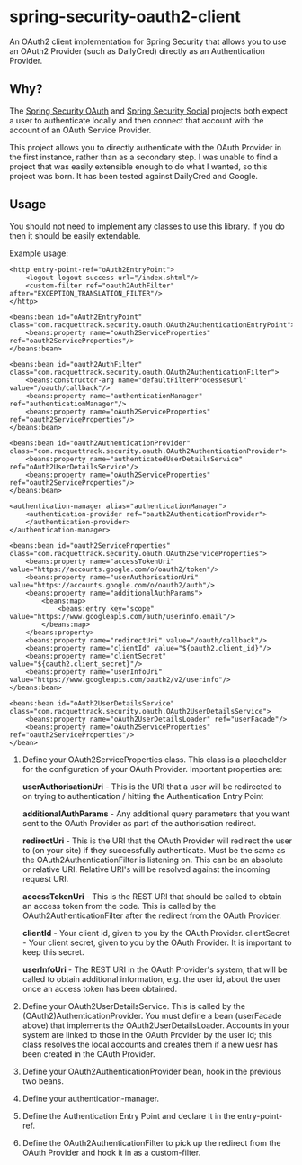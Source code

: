 spring-security-oauth2-client
=============================

An OAuth2 client implementation for Spring Security that allows you to use an OAuth2 Provider (such as DailyCred) directly as an Authentication Provider.

Why?
----

The [Spring Security OAuth](http://static.springsource.org/spring-security/oauth/) and [Spring Security Social](http://www.springsource.org/spring-social) projects both expect a user to authenticate locally and then connect that account with the account of an OAuth Service Provider.

This project allows you to directly authenticate with the OAuth Provider in the first instance, rather than as a secondary step.
I was unable to find a project that was easily extensible enough to do what I wanted, so this project was born.
It has been tested against DailyCred and Google.

Usage
----

You should not need to implement any classes to use this library. If you do then it should be easily extendable.

Example usage:

    <http entry-point-ref="oAuth2EntryPoint">
        <logout logout-success-url="/index.shtml"/>
        <custom-filter ref="oauth2AuthFilter" after="EXCEPTION_TRANSLATION_FILTER"/>
    </http>

    <beans:bean id="oAuth2EntryPoint" class="com.racquettrack.security.oauth.OAuth2AuthenticationEntryPoint">
        <beans:property name="oAuth2ServiceProperties" ref="oauth2ServiceProperties"/>
    </beans:bean>

    <beans:bean id="oauth2AuthFilter" class="com.racquettrack.security.oauth.OAuth2AuthenticationFilter">
        <beans:constructor-arg name="defaultFilterProcessesUrl" value="/oauth/callback"/>
        <beans:property name="authenticationManager" ref="authenticationManager"/>
        <beans:property name="oAuth2ServiceProperties" ref="oauth2ServiceProperties"/>
    </beans:bean>

    <beans:bean id="oauth2AuthenticationProvider" class="com.racquettrack.security.oauth.OAuth2AuthenticationProvider">
        <beans:property name="authenticatedUserDetailsService" ref="oAuth2UserDetailsService"/>
        <beans:property name="oAuth2ServiceProperties" ref="oauth2ServiceProperties"/>
    </beans:bean>

    <authentication-manager alias="authenticationManager">
        <authentication-provider ref="oauth2AuthenticationProvider">
        </authentication-provider>
    </authentication-manager>

    <beans:bean id="oauth2ServiceProperties" class="com.racquettrack.security.oauth.OAuth2ServiceProperties">
        <beans:property name="accessTokenUri" value="https://accounts.google.com/o/oauth2/token"/>
        <beans:property name="userAuthorisationUri" value="https://accounts.google.com/o/oauth2/auth"/>
        <beans:property name="additionalAuthParams">
            <beans:map>
                <beans:entry key="scope" value="https://www.googleapis.com/auth/userinfo.email"/>
            </beans:map>
        </beans:property>
        <beans:property name="redirectUri" value="/oauth/callback"/>
        <beans:property name="clientId" value="${oauth2.client_id}"/>
        <beans:property name="clientSecret" value="${oauth2.client_secret}"/>
        <beans:property name="userInfoUri" value="https://www.googleapis.com/oauth2/v2/userinfo"/>
    </beans:bean>

    <beans:bean id="oAuth2UserDetailsService" class="com.racquettrack.security.oauth.OAuth2UserDetailsService">
        <beans:property name="oAuth2UserDetailsLoader" ref="userFacade"/>
        <beans:property name="oAuth2ServiceProperties" ref="oauth2ServiceProperties"/>
    </bean>

1.  Define your OAuth2ServiceProperties class. This class is a placeholder for the configuration of your OAuth Provider. Important properties are:

    **userAuthorisationUri** - This is the URI that a user will be redirected to on trying to authentication / hitting the Authentication Entry Point

    **additionalAuthParams** - Any additional query parameters that you want sent to the OAuth Provider as part of the authorisation redirect.

    **redirectUri** - This is the URI that the OAuth Provider will redirect the user to (on your site) if they successfully authenticate. Must be the same as the OAuth2AuthenticationFilter is listening on. This can be an absolute or relative URI. Relative URI's will be resolved against the incoming request URI.

    **accessTokenUri** - This is the REST URI that should be called to obtain an access token from the code. This is called by the OAuth2AuthenticationFilter after the redirect from the OAuth Provider.

    **clientId** - Your client id, given to you by the OAuth Provider.
    clientSecret - Your client secret, given to you by the OAuth Provider. It is important to keep this secret.

    **userInfoUri** - The REST URI in the OAuth Provider's system, that will be called to obtain additional information, e.g. the user id, about the user once an access token has been obtained.

2.  Define your OAuth2UserDetailsService. This is called by the (OAuth2)AuthenticationProvider. You must define a bean (userFacade above) that implements the OAuth2UserDetailsLoader. Accounts in your system are linked to those in the OAuth Provider by the user id; this class resolves the local accounts and creates them if a new uesr has been created in the OAuth Provider.

3.  Define your OAuth2AuthenticationProvider bean, hook in the previous two beans.

4.  Define your authentication-manager.

5.  Define the Authentication Entry Point and declare it in the entry-point-ref.

6.  Define the OAuth2AuthenticationFilter to pick up the redirect from the OAuth Provider and hook it in as a custom-filter.